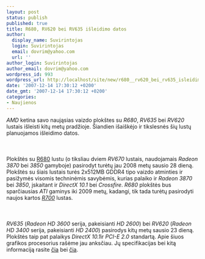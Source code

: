 ```yaml
---
layout: post
status: publish
published: true
title: R680, RV620 bei RV635 išleidimo datos
author:
  display_name: Suvirintojas
  login: Suvirintojas
  email: dovrim@yahoo.com
  url: ''
author_login: Suvirintojas
author_email: dovrim@yahoo.com
wordpress_id: 993
wordpress_url: http://localhost/site/new/r680__rv620_bei_rv635_isleidimo_datos/
date: '2007-12-14 17:30:12 +0200'
date_gmt: '2007-12-14 17:30:12 +0200'
categories:
- Naujienos
---
```

<p><i>AMD</i> ketina savo naująsias vaizdo plokštes su <i>R680</i>, <i>RV635</i> bei <i>RV620</i> lustais išleisti kitų metų pradžioje. Šiandien išaiškėjo ir tikslesnės šių lustų planuojamos išleidimo datos.<br />
<br><br />
<br>Plokštės su <a class="ns" href="http://www.technews.lt/index.php?id=Kas&amp;Id=539">R680</a> lustu (o tiksliau dviem <i>RV670</i> lustais, naudojamais <i>Radeon 3870</i> bei <i>3850</i> gamyboje) pasirodyt turėtų jau 2008 metų sausio 28 dieną. Plokštės su šiais lustais turės 2x512MB GDDR4 tipo vaizdo atminties ir pasižymės visomis techninėmis savybėmis, kurias palaiko ir <i>Radeon 3870</i> bei <i>3850</i>, įskaitant ir <i>DirectX 10.1</i> bei <i>Crossfire</i>. <i>R680</i> plokštės bus sparčiausias <i>ATI</i> gaminys iki 2009 metų, kadangi, tik tada turėtų pasirodyti naujos kartos <i><a class="ns" href="http://www.technews.lt/index.php?id=Kas&amp;Id=649">R700</a></i> lustas.<br />
<br><br />
<br><i>RV635</i> (<i>Radeon HD 3600</i> serija, pakeisianti <i>HD 2600</i>) bei <i>RV620</i> (<i>Radeon HD 3400</i> serija, pakeisianti <i>HD 2400</i>) pasirodys kitų metų sausio 23 dieną. Plokštės taip pat palaikys <i>DirectX 10.1</i>ir <i>PCI-E 2.0</i> standartą. Apie šiuos grafikos procesorius rašėme jau anksčiau. Jų specifikacijas bei kitą informaciją rasite <a class="ns" href="http://www.technews.lt/index.php?id=Kas&amp;Id=577">čia</a> bei <a class="ns" href="http://www.technews.lt/index.php?id=Kas&amp;Id=623">čia</a>.</p>
